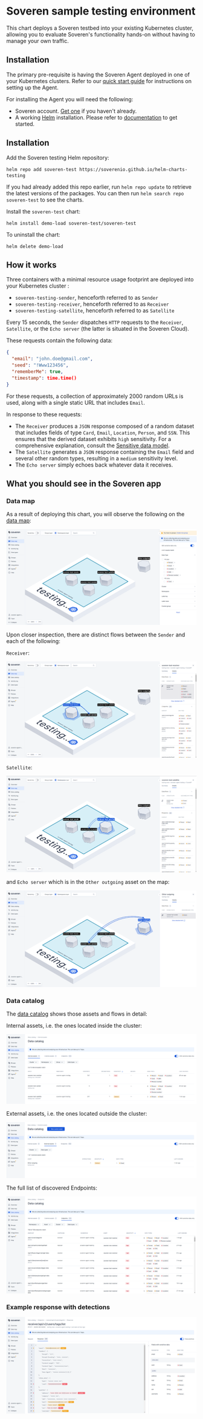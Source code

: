 # Soveren sample testing environment 

This chart deploys a Soveren testbed into your existing Kubernetes cluster, allowing you to evaluate Soveren's functionality hands-on without having to manage your own traffic.

## Installation

The primary pre-requisite is having the Soveren Agent deployed in one of your Kubernetes clusters. Refer to our [quick start guide](https://docs.soveren.io/en/stable/getting-started/quick-start/) for instructions on setting up the Agent.

For installing the Agent you will need the following:

- Soveren account. [Get one](https://app.soveren.io/sign-up) if you haven't already.
- A working [Helm](https://helm.sh) installation. Please refer to [documentation](https://helm.sh/docs) to get started.

## Installation

Add the Soveren testing Helm repository:

    helm repo add soveren-test https://soverenio.github.io/helm-charts-testing

If you had already added this repo earlier, run `helm repo update` to retrieve the latest versions of the packages.  You can then run `helm search repo soveren-test` to see the charts.

Install the `soveren-test` chart:

    helm install demo-load soveren-test/soveren-test

To uninstall the chart:

    helm delete demo-load

## How it works

Three containers with a minimal resource usage footprint are deployed into your Kubernetes cluster :

- `soveren-testing-sender`, henceforth referred to as `Sender`
- `soveren-testing-receiver`, henceforth referred to as `Receiver`
- `soveren-testing-satellite`, henceforth referred to as `Satellite`

Every 15 seconds, the `Sender` dispatches `HTTP` requests to the `Receiver`, `Satellite`, or the `Echo server` (the latter is situated in the Soveren Cloud).

These requests contain the following data:

```json
{
  "email": "john.doe@gmail.com",
  "seed": "!Www123456",
  "rememberMe": true,
  "timestamp": time.time()
}
```

For these requests, a collection of approximately 2000 random URLs is used, along with a single static URL that includes `Email`.

In response to these requests:

- The `Receiver` produces a `JSON` response composed of a random dataset that includes fields of type `Card`, `Email`, `Location`, `Person`, and `SSN`. This ensures that the derived dataset exhibits `high` sensitivity. For a comprehensive explanation, consult the [Sensitive data model](https://docs.soveren.io/en/stable/user-guide/data-model/#the-sensitivity-model).
- The `Satellite` generates a `JSON` response containing the `Email` field and several other random types, resulting in a `medium` sensitivity level.
- The `Echo server` simply echoes back whatever data it receives.

## What you should see in the Soveren app

### Data map

As a result of deploying this chart, you will observe the following on the [data map](https://app.soveren.io/data-map):

![Data map with test assets](./img/data-map-overview.png "Data map with test assets")

Upon closer inspection, there are distinct flows between the `Sender` and each of the following:

`Receiver`:

![Flows between Sender and Receiver](./img/data-map-receiver.png "Flows between Sender and Receiver")

`Satellite`:

![Flows between Sender and Satellite](./img/data-map-satellite.png "Flows between Sender and Satellite")

and `Echo server` which is in the `Other outgoing` asset on the map:

![Flows between Sender and Echo server](./img/data-map-echo.png "Flows between Sender and Echo server")

### Data catalog

The [data catalog](https://app.soveren.io/data-catalog/) shows those assets and flows in detail:

Internal assets, i.e. the ones located inside the cluster:

![Internal assets](./img/data-catalog-internal.png "Internal assets")

External assets, i.e. the ones located outside the cluster:

![External assets](./img/data-catalog-external.png "External assets")

The full list of discovered Endpoints:

![Endpoints](./img/data-catalog-endpoints.png "Endpoints")

### Example response with detections

![Response example](./img/response-example.png "Response example")